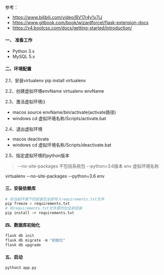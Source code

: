 参考：
 - https://www.bilibili.com/video/BV17r4y1y7jJ
 - https://www.gitbook.com/book/wizardforcel/flask-extension-docs
 - https://v4.bootcss.com/docs/getting-started/introduction/


#### 一、 准备工作
- Python 3.x
- MySQL 5.x

#### 二、环境配置

2.1、安装virtualenv
  pip install virtualenv

2.2、创建虚拟环境envName
  virtualenv envName

2.3、激活虚拟环境()
  - macos source envName/bin/activate(activate路径)
  - windows cd  虚拟环境名称/Scripts/activate.bat

2.4、退出虚拟环境
  - macos deactivate
  - windows cd  虚拟环境名称/Scripts/deactivate.bat

2.5、指定虚拟环境的python版本

  > --no-site-packages 不包括系统包 --python=3.6版本 env 虚拟环境名称

  virtualenv --no-site-packages --python=3.6 env



#### 三、安装依赖库

```python
# 将当前环境下的安装包全部写入requirements.txt文件
pip freeze > requirements.txt
# 将requirements.txt文件里的包全部安装
pip install –r requirements.txt   

```

#### 四、数据库初始化

```python
flask db init
flask db migrate -m "初始化"
flask db upgrade

```

#### 五、启动
```python
python3 app.py

```
